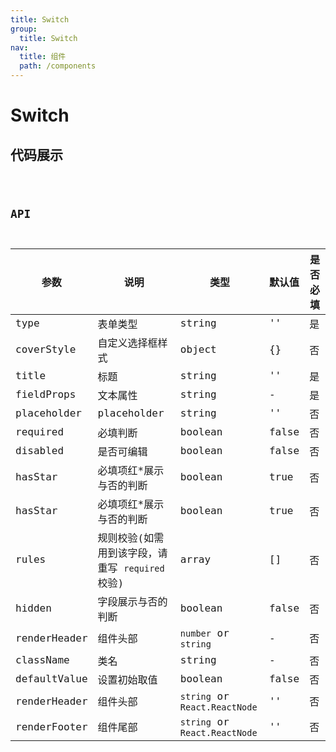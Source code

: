 ```yaml
---
title: Switch
group:
  title: Switch
nav:
  title: 组件
  path: /components
---
```


# Switch

## 代码展示

<code src="./demo/index.tsx" />

## API

| 参数         | 说明                                             | 类型                          | 默认值 | 是否必填 |
| ------------ | ------------------------------------------------ | ----------------------------- | ------ | -------- |
| type         | 表单类型                                         | string                        | ''     | 是       |
| coverStyle   | 自定义选择框样式                                 | object                        | {}     | 否       |
| title        | 标题                                             | string                        | ''     | 是       |
| fieldProps   | 文本属性                                         | string                        | -      | 是       |
| placeholder  | placeholder                                      | string                        | ''     | 否       |
| required     | 必填判断                                         | boolean                       | false  | 否       |
| disabled     | 是否可编辑                                       | boolean                       | false  | 否       |
| hasStar      | 必填项红\*展示与否的判断                         | boolean                       | true   | 否       |
| hasStar      | 必填项红\*展示与否的判断                         | boolean                       | true   | 否       |
| rules        | 规则校验(如需用到该字段，请重写 `required` 校验) | array                         | []     | 否       |
| hidden       | 字段展示与否的判断                               | boolean                       | false  | 否       |
| renderHeader | 组件头部                                         | `number` or `string`          | -      | 否       |
| className    | 类名                                             | string                        | -      | 否       |
| defaultValue | 设置初始取值                                     | boolean                       | false  | 否       |
| renderHeader | 组件头部                                         | `string` or `React.ReactNode` | ''     | 否       |
| renderFooter | 组件尾部                                         | `string` or `React.ReactNode` | ''     | 否       |
